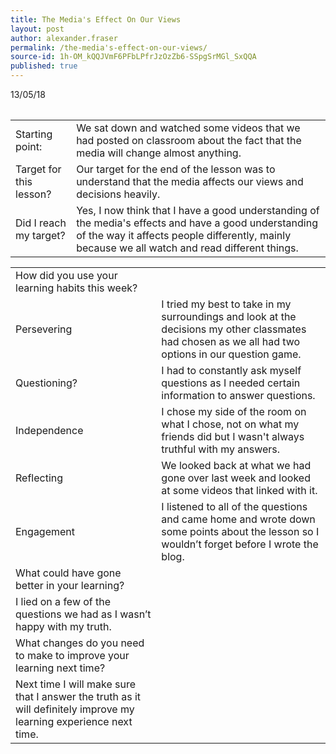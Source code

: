 ```yaml
---
title: The Media's Effect On Our Views
layout: post
author: alexander.fraser
permalink: /the-media's-effect-on-our-views/
source-id: 1h-OM_kQQJVmF6PFbLPfrJzOzZb6-SSpgSrMGl_SxQQA
published: true
---
```

<table>
  13/05/18
</table>
<table>
  <tr>
    <td>Starting point:</td>
    <td>We sat down and watched some videos that we had posted on classroom about the fact that the media will change almost anything.</td>
  </tr>
  <tr>
    <td>Target for this lesson?</td>
    <td>Our target for the end of the lesson was to understand that the media affects our views and decisions heavily. </td>
  </tr>
  <tr>
    <td>Did I reach my target? </td>
    <td>Yes, I now think that I have a good understanding of the media's effects and have a good understanding of the way it affects people differently, mainly because we all watch and read different things. </td>
  </tr>
</table>


<table>
  <tr>
    <td>How did you use your learning habits this week?</td>
    <td></td>
  </tr>
  <tr>
    <td>Persevering</td>
    <td>I tried my best to take in my surroundings and look at the decisions my other classmates had chosen as we all had two options in our question game.</td>
  </tr>
  <tr>
    <td>Questioning?</td>
    <td>I had to constantly ask myself questions as I needed certain information to answer questions.</td>
  </tr>
  <tr>
    <td>Independence</td>
    <td>I chose my side of the room on what I chose, not on what my friends did but I wasn't always truthful with my answers. </td>
  </tr>
  <tr>
    <td>Reflecting</td>
    <td>We looked back at what we had gone over last week and looked at some videos that linked with it.</td>
  </tr>
  <tr>
    <td>Engagement</td>
    <td>I listened to all of the questions and came home and wrote down some points about the lesson so I wouldn’t forget before I wrote the blog.</td>
  </tr>
  <tr>
    <td>What could have gone better in your learning?</td>
    <td></td>
  </tr>
  <tr>
    <td>I lied on a few of the questions we had as I wasn’t happy with my truth.</td>
    <td></td>
  </tr>
  <tr>
    <td>What changes do you need to make to improve your learning next time?</td>
    <td></td>
  </tr>
  <tr>
    <td>Next time I will make sure that I answer the truth as it will definitely improve my learning experience next time.</td>
    <td></td>
  </tr>
</table>


